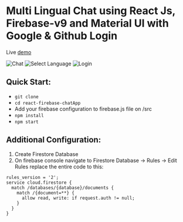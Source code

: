 Multi Lingual Chat using React Js, Firebase-v9 and Material UI with Google & Github Login
=====================================

Live [demo](https://euphonious-rabanadas-f7e242.netlify.app/)

![Chat](https://github.com/vikas-nayak/Multilingual-Chat-App-Frontend/assets/102694776/e99b542d-458a-4b8e-9c56-14788b35e317)
![Select Language](https://github.com/vikas-nayak/Multilingual-Chat-App-Frontend/assets/102694776/a552f817-9841-49c5-bb06-8cb79d48fd6a)
![Login](https://github.com/vikas-nayak/Multilingual-Chat-App-Frontend/assets/102694776/e571b0ed-e624-477e-9206-51ddde15274c)

Quick Start:
------------

- ``` git clone ```
- ``` cd react-firebase-chatApp ```
- Add your firebase configuration to firebase.js file on /src
- ``` npm install ```
- ``` npm start ```


Additional Configuration:
-------------------------

1. Create Firestore Database
2. On firebase console navigate to Firestore Database -> Rules -> Edit Rules 
   replace the entire code to this:




```
rules_version = '2';
service cloud.firestore {
  match /databases/{database}/documents {
    match /{document=**} {
      allow read, write: if request.auth != null;
    }
  }
}
```

